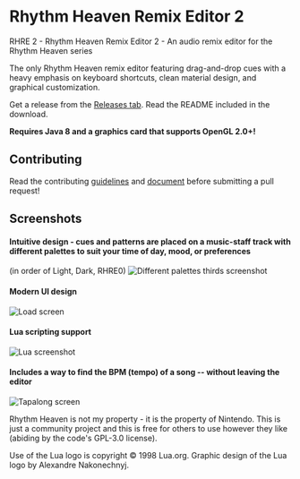 # Rhythm Heaven Remix Editor 2
RHRE 2 - Rhythm Heaven Remix Editor 2 - An audio remix editor for the Rhythm Heaven series

The only Rhythm Heaven remix editor featuring drag-and-drop cues with a heavy emphasis on keyboard shortcuts, clean material design, and graphical customization.

Get a release from the [Releases tab](https://github.com/chrislo27/RhythmHeavenRemixEditor2/releases). Read the README included in the download.

**Requires Java 8 and a graphics card that supports OpenGL 2.0+!**

## Contributing
Read the contributing [guidelines](https://github.com/chrislo27/RhythmHeavenRemixEditor2/wiki/Guidelines-and-Syntactical-Sugar) and [document](https://github.com/chrislo27/RhythmHeavenRemixEditor2/blob/master/.github/CONTRIBUTING.md) before submitting a pull request!

## Screenshots

#### Intuitive design - cues and patterns are placed on a music-staff track with different palettes to suit your time of day, mood, or preferences

(in order of Light, Dark, RHRE0)
![Different palettes thirds screenshot](http://i.imgur.com/fHeWCLt.png "Customizable palettes with intuitive design")

#### Modern UI design

![Load screen](http://i.imgur.com/cNleYRU.png "Load screen")

#### Lua scripting support

![Lua screenshot](http://i.imgur.com/TcoM0sK.png "Lua scripting allows for powerful manipulation")

#### Includes a way to find the BPM (tempo) of a song -- without leaving the editor

![Tapalong screen](http://i.imgur.com/XefcYPM.png "Tap to the rhythm to find the BPM")

Rhythm Heaven is not my property - it is the property of Nintendo. This is just a community project and this is free for others to use however they like (abiding by the code's GPL-3.0 license).

Use of the Lua logo is copyright © 1998 Lua.org. Graphic design of the Lua logo by Alexandre Nakonechnyj.
